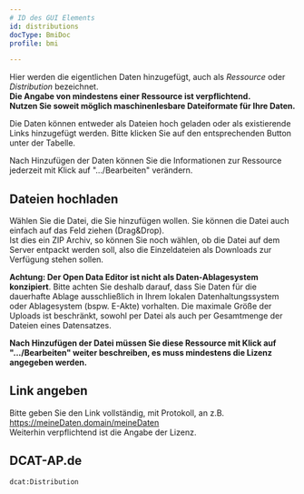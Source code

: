 ```yaml
---
# ID des GUI Elements
id: distributions
docType: BmiDoc
profile: bmi

---
```


Hier werden die eigentlichen Daten hinzugefügt, auch als *Ressource* oder *Distribution* bezeichnet.<br />
**Die Angabe von mindestens einer Ressource ist verpflichtend.**<br />
**Nutzen Sie soweit möglich maschinenlesbare Dateiformate für Ihre Daten.**

Die Daten können entweder als Dateien hoch geladen oder als existierende Links hinzugefügt werden.
Bitte klicken Sie auf den entsprechenden Button unter der Tabelle.

Nach Hinzufügen der Daten können Sie die Informationen zur Ressource jederzeit mit Klick auf ".../Bearbeiten" verändern.

## Dateien hochladen
Wählen Sie die Datei, die Sie hinzufügen wollen. Sie können die Datei auch einfach auf das Feld ziehen (Drag&Drop).<br />
Ist dies ein ZIP Archiv, so können Sie noch wählen, ob die Datei auf dem Server entpackt werden soll, also die Einzeldateien als Downloads zur Verfügung stehen sollen.

**Achtung: Der Open Data Editor ist nicht als Daten-Ablagesystem konzipiert**. Bitte achten Sie deshalb darauf, dass Sie Daten für die dauerhafte Ablage ausschließlich in Ihrem lokalen Datenhaltungssystem oder Ablagesystem (bspw. E-Akte) vorhalten. Die maximale Größe der Uploads ist beschränkt, sowohl per Datei als auch per Gesamtmenge der Dateien eines Datensatzes.

**Nach Hinzufügen der Datei müssen Sie diese Ressource mit Klick auf ".../Bearbeiten" weiter beschreiben, es muss mindestens die Lizenz angegeben werden.**

## Link angeben
Bitte geben Sie den Link vollständig, mit Protokoll, an z.B. https://meineDaten.domain/meineDaten<br />
Weiterhin verpflichtend ist die Angabe der Lizenz.

## DCAT-AP.de
`dcat:Distribution`
